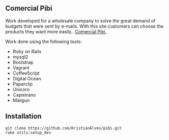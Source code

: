 ## Comercial Pibi

Work developed for a wholesale company to solve the great demand of budgets that were sent by e-mails. With this site customers can choose the products they want more easily.. [Comercial Pibi ](http://http://comercialpibi.com.br/).

Work done using the following tools:
- Ruby on Rails
- mysql2
- Bootstrap
- Vagrant
- CoffeeScript
- Digital Ocean
- Paperclip
- Unicorn
- Capistrano
- Mailgun

## Installation

    git clone https://github.com/KristianAlves/pibi.git
    rake utils:setup_dev
 
 